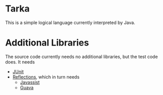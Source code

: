 Tarka
=====
This is a simple logical language currently interpreted by Java.

Additional Libraries
====================
The source code currently needs no additional libraries, but the test code does.  It needs
- [JUnit](https://github.com/junit-team/junit/wiki/Download-and-Install)
- [Reflections](https://code.google.com/p/reflections/), which in turn needs
  - [Javassist](https://github.com/jboss-javassist/javassist)
  - [Guava](https://code.google.com/p/guava-libraries/)
